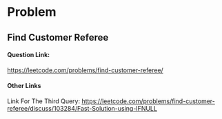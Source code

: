 # Problem

## Find Customer Referee

#### Question Link:
https://leetcode.com/problems/find-customer-referee/

#### Other Links

Link For The Third Query: 
https://leetcode.com/problems/find-customer-referee/discuss/103284/Fast-Solution-using-IFNULL 